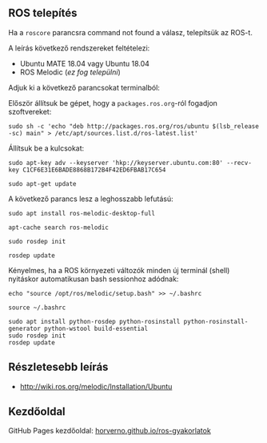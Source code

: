 ## ROS telepítés

Ha a `roscore` parancsra command not found a válasz, telepítsük az ROS-t.

A leírás következő rendszereket feltételezi:
- Ubuntu MATE 18.04 vagy Ubuntu 18.04
- ROS Melodic (*ez fog települni*)

Adjuk ki a következő parancsokat terminalból:

Először állítsuk be gépet, hogy a `packages.ros.org`-ról fogadjon szoftvereket:

```
sudo sh -c 'echo "deb http://packages.ros.org/ros/ubuntu $(lsb_release -sc) main" > /etc/apt/sources.list.d/ros-latest.list'
```

Állítsuk be a kulcsokat:

```
sudo apt-key adv --keyserver 'hkp://keyserver.ubuntu.com:80' --recv-key C1CF6E31E6BADE8868B172B4F42ED6FBAB17C654
```

```
sudo apt-get update
```

A következő parancs lesz a leghosszabb lefutású:
```
sudo apt install ros-melodic-desktop-full
```

```
apt-cache search ros-melodic
```

```
sudo rosdep init
```

```
rosdep update
```

Kényelmes, ha a ROS környezeti változók minden új terminál (shell) nyitáskor automatikusan bash sessionhoz adódnak:

```
echo "source /opt/ros/melodic/setup.bash" >> ~/.bashrc
```

```
source ~/.bashrc
```

```
sudo apt install python-rosdep python-rosinstall python-rosinstall-generator python-wstool build-essential
sudo rosdep init
rosdep update
```

## Részletesebb leírás

- http://wiki.ros.org/melodic/Installation/Ubuntu

## Kezdőoldal

GitHub Pages kezdőoldal: 
[horverno.github.io/ros-gyakorlatok](https://horverno.github.io/ros-gyakorlatok/)
